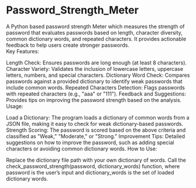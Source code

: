 # Password_Strength_Meter
A Python based password strength Meter which measures the strength of password that evaluates passwords based on length, character diversity, common dictionary words, and repeated characters. It provides actionable feedback to help users create stronger passwords.  
Key Features:

Length Check: Ensures passwords are long enough (at least 8 characters).
Character Variety: Validates the inclusion of lowercase letters, uppercase letters, numbers, and special characters.
Dictionary Word Check: Compares passwords against a provided dictionary to identify weak passwords that include common words.
Repeated Characters Detection: Flags passwords with repeated characters (e.g., "aaa" or "111").
Feedback and Suggestions: Provides tips on improving the password strength based on the analysis.
Usage:

Load a Dictionary: The program loads a dictionary of common words from a JSON file, making it easy to check for weak dictionary-based passwords.
Strength Scoring: The password is scored based on the above criteria and classified as "Weak," "Moderate," or "Strong."
Improvement Tips: Detailed suggestions on how to improve the password, such as adding special characters or avoiding common dictionary words.
How to Use:

Replace the dictionary file path with your own dictionary of words.
Call the check_password_strength(password, dictionary_words) function, where password is the user’s input and dictionary_words is the set of loaded dictionary words.
